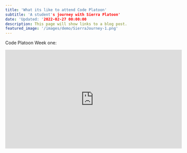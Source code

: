 ```yaml
---
title: 'What its like to attend Code Platoon'
subtitle: 'A student's journey with Sierra Platoon' 
date: 'Updated: '2022-02-27 00:00:00
description: This page will show links to a blog post.
featured_image: '/images/demo/SierraJourney-1.png'
---
```


Code Platoon Week one:
<iframe width="560" height="315" src="https://www.youtube.com/watch?v=bzf2JuR9_zQ&t=1s" title="YouTube video player" frameborder="0" allow="accelerometer; autoplay; clipboard-write; encrypted-media; gyroscope; picture-in-picture" allowfullscreen></iframe>

